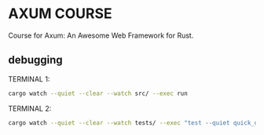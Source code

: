 # AXUM COURSE
Course for Axum: An Awesome Web Framework for Rust. 


## debugging

TERMINAL 1: 
```sh
cargo watch --quiet --clear --watch src/ --exec run
```

TERMINAL 2: 
```sh
cargo watch --quiet --clear --watch tests/ --exec "test --quiet quick_dev -- --nocapture"
```
